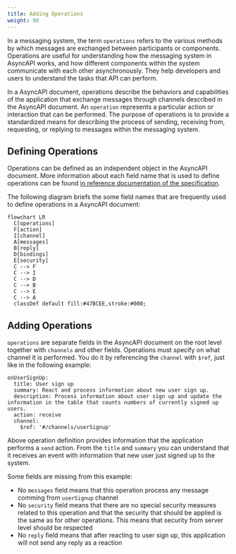 ```yaml
---
title: Adding Operations
weight: 90
---
```


In a messaging system, the term `operations` refers to the various methods by which messages are exchanged between participants or components. Operations are useful for understanding how the messaging system in AsyncAPI works, and how different components within the system communicate with each other asynchronously. They help developers and users to understand the tasks that API can perform.

In a AsyncAPI document, operations describe the behaviors and capabilities of the application that exchange messages through channels described in the AsyncAPI document. An `operation` represents a particular action or interaction that can be performed. The purpose of operations is to provide a standardized means for describing the process of sending, receiving from, requesting, or replying to messages within the messaging system. 

## Defining Operations

Operations can be defined as an independent object in the AsyncAPI document. More information about each field name that is used to define operations can be found [in reference documentation of the specification](/docs/reference/specification/v3.0.0#operationObject). 

The following diagram briefs the some field names that are frequently used to define operations in a AsyncAPI document:

```mermaid
flowchart LR
  C[operations]
  F[action]
  I[channel]
  A[messages]
  B[reply]
  D[bindings]
  E[security]
  C --> F
  C --> I
  C --> D
  C --> B
  C --> E
  C --> A
  classDef default fill:#47BCEE,stroke:#000;
```

## Adding Operations

`operations` are separate fields in the AsyncAPI document on the root level together with `channels` and other fields. 
Operations must specify on what channel it is performed. You do it by referencing the `channel` with `$ref`, just like in the following example:

```
onUserSignUp:
  title: User sign up
  summary: React and process information about new user sign up.
  description: Process information about user sign up and update the information in the table that counts numbers of currently signed up users.
  action: receive
  channel:
    $ref: '#/channels/userSignup'
```

Above operation definition provides information that the application performs a `send` action. From the `title` and `summary` you can understand that it receives an event with information that new user just signed up to the system.

Some fields are missing from this example:
- No `messages` field means that this operation process any message comming from `userSignup` channel
- No `security` field means that there are no special security measures related to this operation and that the security that should be applied is the same as for other operations. This means that security from server level should be respected
- No `reply` field means that after reacting to user sign up, this application will not send any reply as a reaction
